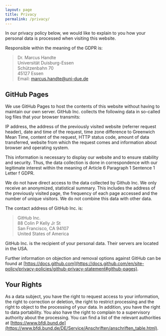 ```yaml
---
layout: page
title: Privacy
permalink: /privacy/
---
```


In our privacy policy below, we would like to explain to you how your personal data is processed when visiting this website.

Responsible within the meaning of the GDPR is:

> Dr. Marcus Handte  
> Universität Duisburg-Essen  
> Schützenbahn 70  
> 45127 Essen  
> Email: [marcus.handte@uni-due.de](mailto:marcus.handte@uni-due.de)

## GitHub Pages

We use GitHub Pages to host the contents of this website without having to maintain our own server.  GitHub Inc. collects the following data in so-called log files that your browser transmits:

IP address, the address of the previously visited website (referrer request header), date and time of the request, time zone difference to Greenwich Mean Time, content of the request, HTTP status code, amount of data transferred, website from which the request comes and information about browser and operating system.

This information is necessary to display our website and to ensure stability and security. Thus, the data collection is done in correspondence with our legitimate interest within the meaning of Article 6 Paragraph 1 Sentence 1 Letter f GDPR.

We do not have direct access to the data collected by Github Inc. We only receive an anonymized, statistical summary. This includes the address of the previously visited page, the frequency of each page accessed and the number of unique visitors. We do not combine this data with other data.

The contact address of GitHub Inc. is:

> GitHub Inc.  
> 88 Colin P Kelly Jr St  
> San Francisco, CA 94107  
> United States of America  

GitHub Inc. is the recipient of your personal data. Their servers are located in the USA.

Further information on objection and removal options against GitHub can be found at [https://docs.github.com](https://docs.github.com/en/site-policy/privacy-policies/github-privacy-statement#github-pages).

## Your Rights

As a data subject, you have the right to request access to your information, the right to correction or deletion, the right to restrict processing and the right to object to the processing of your data. In addition, you have the right to data portability. You also have the right to complain to a supervisory authority about the processing. You can find a list of the relevant authorities at [https://www.bfdi.bund.de](https://www.bfdi.bund.de/DE/Service/Anschriften/anschriften_table.html).




